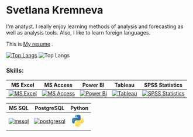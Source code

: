 # Svetlana Kremneva

I'm anatyst. I really enjoy learning methods of analysis and forecasting as well as analysis tools.
Also, I like to learn foreign languages. 

This is [My resume](https://hh.ru/resume/b3797be0ff0bc690cf0039ed1f3335624e7853?hhtmFrom=resume_list) .

[![Top Langs](https://github-readme-stats.vercel.app/api?username=Svetlana-Kremneva&theme=algolia&show_icons=true)](https://github.com/Svetlana-Kremneva)
![Top Langs](https://github-readme-stats.vercel.app/api/top-langs/?username=Svetlana-Kremneva&theme=tokyonight)

### Skills: 

<p align="left"> 

| MS Excel  | MS Access | Power BI | Tableau |  SPSS Statistics |
| ------------- | ------------- | ------------- | ------------- | ------------- |
| <a href="https://www.microsoft.com/en/microsoft-365//excel" target="_blank"><img src="https://www.computerworld.com/wp-content/uploads/2024/06/cw_microsoft_office_365_excel-100787147-orig.jpg?quality=50&strip=all" alt="MS Excel" height="40" /></a>  | <a href="https://www.microsoft.com/en-us/microsoft-365/" target="_blank"><img src="https://cdn-dynmedia-1.microsoft.com/is/image/microsoftcorp/Access_1555x1555" alt="MS Access" height="40" /></a>  | <a href="https://powerbi.microsoft.com/en-us/" target="_blank"><img src="https://miro.medium.com/v2/resize:fit:720/format:webp/1*r0LAvh2yGnWBz13mTkT-eA.png" alt="Power Bi" height="40" /></a>  | <a href="https://www.tableau.com" target="_blank" rel="noreferrer"> <img src="https://img-c.udemycdn.com/course/240x135/5294922_b337_3.jpg" alt="Tableau" width="40" height="40"/> </a> | <a href="https://www.ibm.com/products/spss-statistics" target="_blank" rel="noreferrer"> <img src="https://www.bpsolutions.com/hubfs/IBMSPSS.webp" alt="SPSS Statistics" width="40" height="40"/> </a>  |


| MS SQL | PostgreSQL | Python |
| ------------- | ------------- | ------------- |
| <a href="https://www.microsoft.com/en-us/sql-server" target="_blank" rel="noreferrer"> <img src="https://encrypted-tbn0.gstatic.com/images?q=tbn:ANd9GcSpgLqy51RIKJ7EYgjzJI2NiD3AZXvWFZX__Q&s" alt="mssql" width="40" height="40"/> </a>   | <a href="https://www.postgresql.org" target="_blank" rel="noreferrer"> <img src="https://pic2.zhimg.com/v2-0dfdb54388e8f84bc0a26fd0ecb93e91_r.jpg" alt="postgresql" width="40" height="40"/> </a> |<a href="https://www.python.org" target="_blank" rel="noreferrer"> <img src="https://raw.githubusercontent.com/devicons/devicon/master/icons/python/python-original.svg" alt="python" width="40" height="40"/> </a> |


